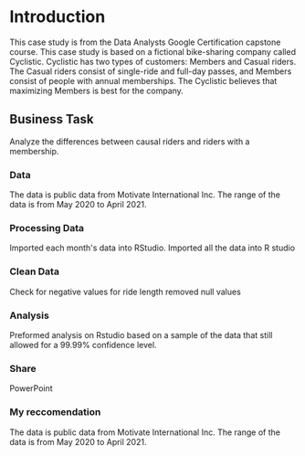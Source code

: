 # Introduction
This case study is from the Data Analysts Google Certification capstone course. This case study is based on a fictional bike-sharing company called Cyclistic. Cyclistic has two types of customers: Members and Casual riders. The Casual riders consist of single-ride and full-day passes, and Members consist of people with annual memberships. The Cyclistic believes that maximizing Members is best for the company.

## Business Task
Analyze the differences between causal riders and riders with a membership.

### Data
The data is public data from Motivate International Inc.
The range of the data is from May 2020 to April 2021.


### Processing Data
Imported each month's data into RStudio. 
Imported all the data into R studio

### Clean Data
Check for negative values for ride length
removed null values

### Analysis 
Preformed analysis on Rstudio  based on a sample of the data that still allowed for a 99.99% confidence level.

### Share
PowerPoint

### My reccomendation
The data is public data from Motivate International Inc.
The range of the data is from May 2020 to April 2021.

